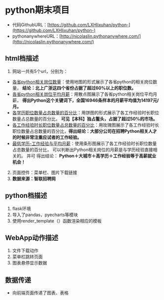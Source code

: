 # python期末项目

* 代码GithubURL：[https://github.com/LXHlixuhan/python-](https://github.com/LXHlixuhan/python-)
* pythonanywhereURL：[http://nicolaslin.pythonanywhere.com/](http://nicolaslin.pythonanywhere.com/)

## html档描述
1. 网站一共有5个url，分别为：
  * [各省python相关岗位数量](http://nicolaslin.pythonanywhere.com/)：使用地图的形式展示了各省python的相关岗位数量， **结论：北上广浙这四个省份占据了超过60%以上的职位数。** 
  * [各省python相关岗位平均月薪](http://nicolaslin.pythonanywhere.com/effectscatter_symbol/)：用散点图展示了各省python相关岗位平均月薪， **得出Python这个关键词下，全国16946条样本的月薪平均值为14197元/月。** 
  * [各学历职位数量占总数量的百分比](http://nicolaslin.pythonanywhere.com/pie_base/)：用饼图的形式展示了各工作经验时长职位数量占总数量的百分比， **可见【本科】独占鳌头，占据了超过50%的市场。** 
  * [各工作经验时长职位数量占总数量的百分比](http://nicolaslin.pythonanywhere.com/pie_rosetype/)：用玫瑰图展示了各工作经验时长职位数量占总数量的百分比，**得出结论：大部分公司在招聘Python相关人才的时候非常注重应试者的工作经验。** 
  * [最低学历-工作经验与平均月薪](http://nicolaslin.pythonanywhere.com/Bar/)：使用条形图展示了各工作经验时长职位数量占总数量的百分比，  可以判断出Python相关岗位的月薪是与学历经验直接相关的。  并可 得出结论： **Python＋大城市＋高学历＋工作经验等于高薪就业机会！** 
2.  页面控件：菜单栏、图片下载链接
3.  **数据来源：智联招聘网** 


## python档描述
1. flask环境
2. 导入了pandas，pyecharts等模块
3. 使用render_template（）函数渲染相应的模板


## WebApp动作描述
1. 文件下载动作
2. 菜单栏跳转页面
3. 图表悬停显示数据


## 数据传递
* 向前端页面传递了图表、表格
